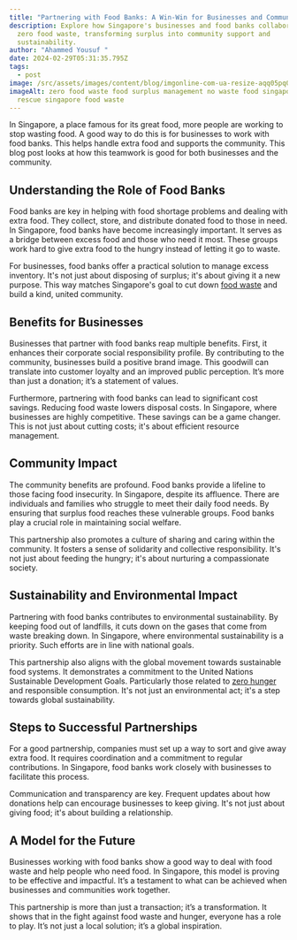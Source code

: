 ```yaml
---
title: "Partnering with Food Banks: A Win-Win for Businesses and Communities"
description: Explore how Singapore's businesses and food banks collaborate for
  zero food waste, transforming surplus into community support and
  sustainability.
author: "Ahammed Yousuf "
date: 2024-02-29T05:31:35.795Z
tags:
  - post
image: /src/assets/images/content/blog/imgonline-com-ua-resize-aqq05pq0enpqslb.jpg
imageAlt: zero food waste food surplus management no waste food singapore food
  rescue singapore food waste
---
```


In Singapore, a place famous for its great food, more people are working to stop wasting food. A good way to do this is for businesses to work with food banks. This helps handle extra food and supports the community. This blog post looks at how this teamwork is good for both businesses and the community.

## Understanding the Role of Food Banks

Food banks are key in helping with food shortage problems and dealing with extra food. They collect, store, and distribute donated food to those in need. In Singapore, food banks have become increasingly important. It serves as a bridge between excess food and those who need it most. These groups work hard to give extra food to the hungry instead of letting it go to waste.

For businesses, food banks offer a practical solution to manage excess inventory. It's not just about disposing of surplus; it's about giving it a new purpose. This way matches Singapore's goal to cut down [food waste](https://d2l.sg/) and build a kind, united community.

## Benefits for Businesses

Businesses that partner with food banks reap multiple benefits. First, it enhances their corporate social responsibility profile. By contributing to the community, businesses build a positive brand image. This goodwill can translate into customer loyalty and an improved public perception. It’s more than just a donation; it’s a statement of values.

Furthermore, partnering with food banks can lead to significant cost savings. Reducing food waste lowers disposal costs. In Singapore, where businesses are highly competitive. These savings can be a game changer. This is not just about cutting costs; it's about efficient resource management.

## Community Impact

The community benefits are profound. Food banks provide a lifeline to those facing food insecurity. In Singapore, despite its affluence. There are individuals and families who struggle to meet their daily food needs. By ensuring that surplus food reaches these vulnerable groups. Food banks play a crucial role in maintaining social welfare.

This partnership also promotes a culture of sharing and caring within the community. It fosters a sense of solidarity and collective responsibility. It's not just about feeding the hungry; it's about nurturing a compassionate society.

## Sustainability and Environmental Impact

Partnering with food banks contributes to environmental sustainability. By keeping food out of landfills, it cuts down on the gases that come from waste breaking down. In Singapore, where environmental sustainability is a priority. Such efforts are in line with national goals.

This partnership also aligns with the global movement towards sustainable food systems. It demonstrates a commitment to the United Nations Sustainable Development Goals. Particularly those related to [zero hunger](https://d2l.sg/) and responsible consumption. It's not just an environmental act; it's a step towards global sustainability.

## Steps to Successful Partnerships

For a good partnership, companies must set up a way to sort and give away extra food. It requires coordination and a commitment to regular contributions. In Singapore, food banks work closely with businesses to facilitate this process.

Communication and transparency are key. Frequent updates about how donations help can encourage businesses to keep giving. It's not just about giving food; it's about building a relationship.

## A Model for the Future

Businesses working with food banks show a good way to deal with food waste and help people who need food. In Singapore, this model is proving to be effective and impactful. It’s a testament to what can be achieved when businesses and communities work together.

This partnership is more than just a transaction; it’s a transformation. It shows that in the fight against food waste and hunger, everyone has a role to play. It’s not just a local solution; it’s a global inspiration.
